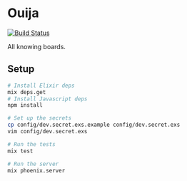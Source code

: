 Ouija
=====

[![Build Status](https://travis-ci.org/lpil/ouija.svg?branch=master)](https://travis-ci.org/lpil/ouija)

All knowing boards.

## Setup

```sh
# Install Elixir deps
mix deps.get
# Install Javascript deps
npm install

# Set up the secrets
cp config/dev.secret.exs.example config/dev.secret.exs
vim config/dev.secret.exs

# Run the tests
mix test

# Run the server
mix phoenix.server
```
